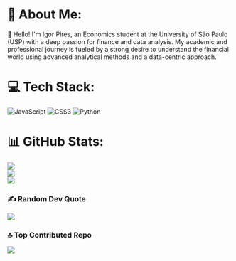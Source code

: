 # 💫 About Me:
👋 Hello! I'm Igor Pires, an Economics student at the University of São Paulo (USP) with a deep passion for finance and data analysis. My academic and professional journey is fueled by a strong desire to understand the financial world using advanced analytical methods and a data-centric approach.


# 💻 Tech Stack:
![JavaScript](https://img.shields.io/badge/javascript-%23323330.svg?style=for-the-badge&logo=javascript&logoColor=%23F7DF1E) ![CSS3](https://img.shields.io/badge/css3-%231572B6.svg?style=for-the-badge&logo=css3&logoColor=white) ![Python](https://img.shields.io/badge/python-3670A0?style=for-the-badge&logo=python&logoColor=ffdd54)
# 📊 GitHub Stats:
![](https://github-readme-stats.vercel.app/api?username=IgorPiFe&theme=onedark&hide_border=true&include_all_commits=false&count_private=false)<br/>
![](https://github-readme-streak-stats.herokuapp.com/?user=IgorPiFe&theme=onedark&hide_border=true)<br/>
![](https://github-readme-stats.vercel.app/api/top-langs/?username=IgorPiFe&theme=onedark&hide_border=true&include_all_commits=false&count_private=false&layout=compact)

### ✍️ Random Dev Quote
![](https://quotes-github-readme.vercel.app/api?type=horizontal&theme=tokyonight)

### 🔝 Top Contributed Repo
![](https://github-contributor-stats.vercel.app/api?username=IgorPiFe&limit=5&theme=tokyonight&combine_all_yearly_contributions=true)


<!-- Proudly created with GPRM ( https://gprm.itsvg.in ) -->
